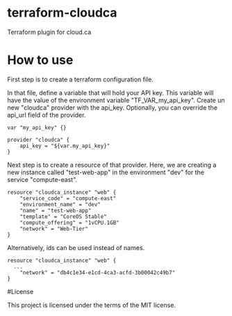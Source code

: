 # terraform-cloudca

Terraform plugin for cloud.ca

# How to use

First step is to create a terraform configuration file.

In that file, define a variable that will hold your API key. This variable will have the value of the environment variable "TF_VAR_my_api_key". Create un new "cloudca" provider with the api_key. Optionally, you can override the api_url field of the provider.
```
var "my_api_key" {}

provider "cloudca" {
	api_key = "${var.my_api_key}"
}
```

Next step is to create a resource of that provider. 
Here, we are creating a new instance called "test-web-app" in the environment "dev" for the service "compute-east". 
```
resource "cloudca_instance" "web" {
	"service_code" = "compute-east"
	"environment_name" = "dev"
	"name" = "test-web-app"
	"template" = "CoreOS Stable"
	"compute_offering" = "1vCPU.1GB"
	"network" = "Web-Tier"
}
```

Alternatively, ids can be used instead of names.
```
resource "cloudca_instance" "web" {
  ...
	"network" = "db4c1e34-e1cd-4ca3-acfd-3b00042c49b7"
}
```

#License

This project is licensed under the terms of the MIT license.
